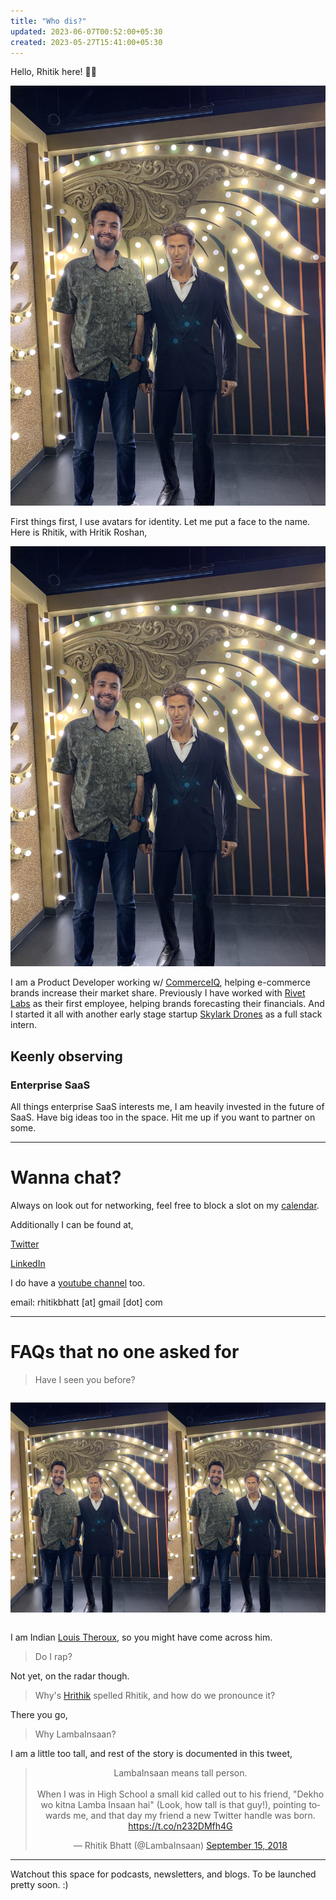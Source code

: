 ```yaml
---
title: "Who dis?"
updated: 2023-06-07T00:52:00+05:30
created: 2023-05-27T15:41:00+05:30
---
```



Hello, Rhitik here! 👋🏼

![drawing|400](images/rhitik.jpg)

First things first, I use avatars for identity. Let me put a face to the name. Here is Rhitik, with Hritik Roshan,

<center>

![drawing|400](images/rhitik.jpg)

</center>


I am a Product Developer working w/ [CommerceIQ](https://commerceiq.ai/), helping e-commerce brands increase their market share. Previously I have worked with [Rivet Labs](https://rivetlabs.io/) as their first employee, helping brands forecasting their financials. And I started it all with another early stage startup [Skylark Drones](https://skylarkdrones.com/) as a full stack intern.

## Keenly observing

### Enterprise SaaS

All things enterprise SaaS interests me, I am heavily invested in the future of SaaS. Have big ideas too in the space. Hit me up if you want to partner on some.

---

# Wanna chat?

Always on look out for networking, feel free to block a slot on my [calendar](https://calendly.com/rhitik/30min).

Additionally I can be found at,

[Twitter](https://twitter.com/lambainsaan)

[LinkedIn](https://www.linkedin.com/in/rhitik-bhatt/)

I do have a [youtube channel](https://www.youtube.com/c/RhitikBhatt/videos) too.

email: rhitikbhatt [at] gmail [dot] com

---

# FAQs that no one asked for


> Have I seen you before?

<center style="display:flex">

<div>

![drawing|400](images/rhitik.jpg)

</div>
<div>

![drawing|400](images/rhitik.jpg)

</div>

</center>

I am Indian [Louis Theroux](https://www.youtube.com/watch?v=FSfRRBNPfFs), so you might have come across him.

> Do I rap?

Not yet, on the radar though.

> Why's [Hrithik](https://en.wikipedia.org/wiki/Hrithik_Roshan) spelled Rhitik, and how do we pronounce it?

There you go,

> Why LambaInsaan?

I am a little too tall, and rest of the story is documented in this tweet,

<center>

<blockquote class="twitter-tweet"><p lang="en" dir="ltr">LambaInsaan means tall person.<br><br>When I was in High School a small kid called out to his friend, &quot;Dekho wo kitna Lamba Insaan hai&quot; (Look, how tall is that guy!), pointing towards me, and that day my friend a new Twitter handle was born. <a href="https://t.co/n232DMfh4G">https://t.co/n232DMfh4G</a></p>&mdash; Rhitik Bhatt (@LambaInsaan) <a href="https://twitter.com/LambaInsaan/status/1040835897111920642?ref_src=twsrc%5Etfw">September 15, 2018</a></blockquote> <script async src="https://platform.twitter.com/widgets.js" charset="utf-8"></script>

</center>


---

Watchout this space for podcasts, newsletters, and blogs. To be launched pretty soon. :)